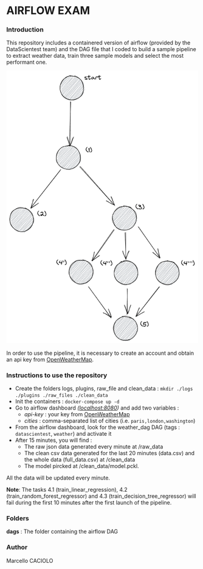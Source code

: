 # AIRFLOW EXAM

### Introduction

This repository includes a containered version of airflow (provided by the DataScientest team) and the DAG file that I coded to build a sample pipeline to extract weather data, train three sample models and select the most performant one.

![Airflow pipeline](dag_eval.png)

In order to use the pipeline, it is necessary to create an account and obtain an api key from [OpenWeatherMap](https://openweathermap.org/). 

### Instructions to use the repository

- Create the folders logs, plugins, raw_file and clean_data : `mkdir ./logs ./plugins ./raw_files ./clean_data`
- Init the containers : `docker-compose up -d`
- Go to airflow dashboard *([localhost:8080](http://localhost:8080))* and add two variables :
    - *api-key* : your key from [OpenWeatherMap](https://openweathermap.org/)
    - *cities* : comma-separated list of cities (i.e. `paris,london,washington`)
- From the airflow dashboard, look for the weather_dag DAG (tags : `datascientest`, `weather`) and activate it
- After 15 minutes, you will find :
    - The raw json data generated every minute at /raw_data
    - The clean csv data generated for the last 20 minutes (data.csv) and the whole data (full_data.csv) at /clean_data  
    - The model pircked at /clean_data/model.pckl. 

All the data will be updated every minute.

**Note**: The tasks 4.1 (train_linear_regression), 4.2 (train_random_forest_regressor) and 4.3 (train_decision_tree_regressor) will fail during the first 10 minutes after the first launch of the pipeline. 

### Folders

**dags** : The folder containing the airflow DAG


### Author

Marcello CACIOLO
